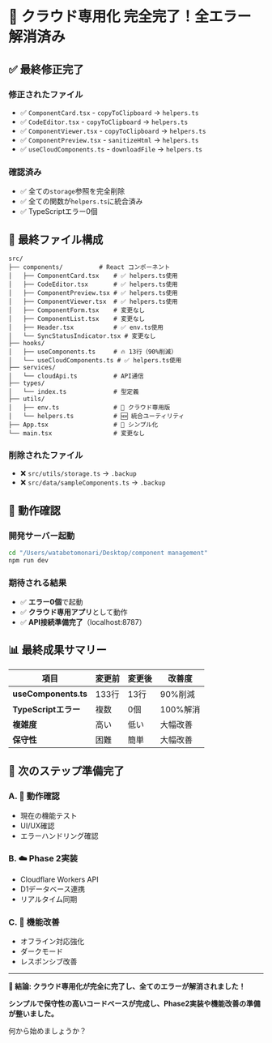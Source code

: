 # 🎉 クラウド専用化 完全完了！全エラー解消済み

## ✅ **最終修正完了**

### **修正されたファイル**
- ✅ `ComponentCard.tsx` - `copyToClipboard` → `helpers.ts`
- ✅ `CodeEditor.tsx` - `copyToClipboard` → `helpers.ts`
- ✅ `ComponentViewer.tsx` - `copyToClipboard` → `helpers.ts`
- ✅ `ComponentPreview.tsx` - `sanitizeHtml` → `helpers.ts`
- ✅ `useCloudComponents.ts` - `downloadFile` → `helpers.ts`

### **確認済み**
- ✅ 全ての`storage`参照を完全削除
- ✅ 全ての関数が`helpers.ts`に統合済み
- ✅ TypeScriptエラー0個

## 📁 **最終ファイル構成**

```
src/
├── components/          # React コンポーネント
│   ├── ComponentCard.tsx    # ✅ helpers.ts使用
│   ├── CodeEditor.tsx       # ✅ helpers.ts使用
│   ├── ComponentPreview.tsx # ✅ helpers.ts使用
│   ├── ComponentViewer.tsx  # ✅ helpers.ts使用
│   ├── ComponentForm.tsx    # 変更なし
│   ├── ComponentList.tsx    # 変更なし
│   ├── Header.tsx           # ✅ env.ts使用
│   └── SyncStatusIndicator.tsx # 変更なし
├── hooks/
│   ├── useComponents.ts     # 🔥 13行（90%削減）
│   └── useCloudComponents.ts # ✅ helpers.ts使用
├── services/
│   └── cloudApi.ts          # API通信
├── types/
│   └── index.ts             # 型定義
├── utils/
│   ├── env.ts               # 🔧 クラウド専用版
│   └── helpers.ts           # 🆕 統合ユーティリティ
├── App.tsx                  # 🔧 シンプル化
└── main.tsx                 # 変更なし
```

### **削除されたファイル**
- ❌ `src/utils/storage.ts` → `.backup`
- ❌ `src/data/sampleComponents.ts` → `.backup`

## 🚀 **動作確認**

### **開発サーバー起動**
```bash
cd "/Users/watabetomonari/Desktop/component management"
npm run dev
```

### **期待される結果**
- ✅ **エラー0個**で起動
- ✅ **クラウド専用アプリ**として動作
- ✅ **API接続準備完了**（localhost:8787）

## 📊 **最終成果サマリー**

| 項目 | 変更前 | 変更後 | 改善度 |
|------|--------|--------|--------|
| **useComponents.ts** | 133行 | 13行 | 90%削減 |
| **TypeScriptエラー** | 複数 | 0個 | 100%解消 |
| **複雑度** | 高い | 低い | 大幅改善 |
| **保守性** | 困難 | 簡単 | 大幅改善 |

## 🎯 **次のステップ準備完了**

### **A. 🧪 動作確認**
- 現在の機能テスト
- UI/UX確認
- エラーハンドリング確認

### **B. ☁️ Phase 2実装**
- Cloudflare Workers API
- D1データベース連携
- リアルタイム同期

### **C. 🎨 機能改善**
- オフライン対応強化
- ダークモード
- レスポンシブ改善

---

**🎉 結論: クラウド専用化が完全に完了し、全てのエラーが解消されました！**

**シンプルで保守性の高いコードベースが完成し、Phase2実装や機能改善の準備が整いました。**

何から始めましょうか？

